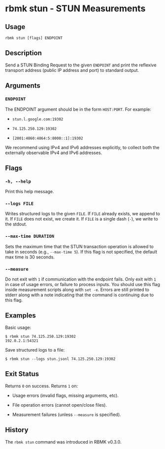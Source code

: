 
# rbmk stun - STUN Measurements

## Usage

```
rbmk stun [flags] ENDPOINT
```

## Description

Send a STUN Binding Request to the given `ENDPOINT` and print the reflexive
transport address (public IP address and port) to standard output.

## Arguments

### `ENDPOINT`

The ENDPOINT argument should be in the form `HOST:PORT`. For example:

- `stun.l.google.com:19302`

- `74.125.250.129:19302`

- `[2001:4860:4864:5:8000::1]:19302`

We recommend using IPv4 and IPv6 addresses explicitly, to collect both
the externally observable IPv4 and IPv6 addresses.

## Flags

### `-h, --help`

Print this help message.

### `--logs FILE`

Writes structured logs to the given `FILE`. If `FILE` already exists, we
append to it. If `FILE` does not exist, we create it. If `FILE` is a single
dash (`-`), we write to the stdout.

### `--max-time DURATION`

Sets the maximum time that the STUN transaction operation is allowed to take
in seconds (e.g., `--max-time 5`). If this flag is not specified, the
default max time is 30 seconds.

### `--measure`

Do not exit with `1` if communication with the endpoint fails. Only exit
with `1` in case of usage errors, or failure to process inputs. You should
use this flag inside measurement scripts along with `set -e`. Errors are
still printed to stderr along with a note indicating that the command is
continuing due to this flag.

## Examples

Basic usage:

```
$ rbmk stun 74.125.250.129:19302
192.0.2.1:54321
```

Save structured logs to a file:

```
$ rbmk stun --logs stun.jsonl 74.125.250.129:19302
```

## Exit Status

Returns `0` on success. Returns `1` on:

- Usage errors (invalid flags, missing arguments, etc).

- File operation errors (cannot open/close files).

- Measurement failures (unless `--measure` is specified).

## History

The `rbmk stun` command was introduced in RBMK v0.3.0.

